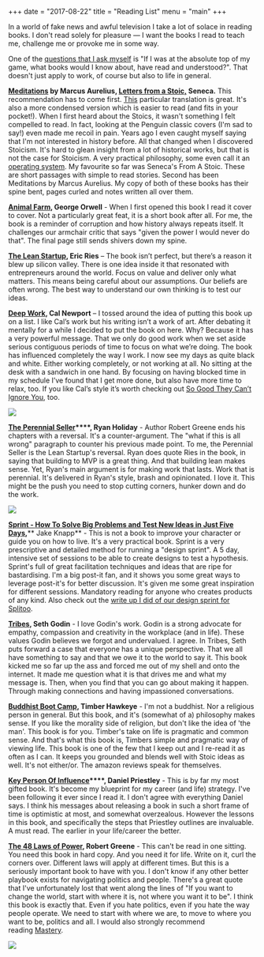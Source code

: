 +++
date  = "2017-08-22"
title = "Reading List"
menu  = "main"
+++

In a world of fake news and awful television I take a lot of solace in reading books. I don't read solely for pleasure — I want the books I read to teach me, challenge me or provoke me in some way.

One of the [questions that I ask myself](https://thedevcoach.co.uk/important-questions-ask-every-week/) is "If I was at the absolute top of my game, what books would I know about, have read and understood?". That doesn't just apply to work, of course but also to life in general.

**[Meditations](https://www.amazon.co.uk/gp/product/0140449337/ref=as_li_qf_sp_asin_il_tl?ie=UTF8&tag=wwwthelifting-21&camp=1634&creative=6738&linkCode=as2&creativeASIN=0140449337&linkId=473ad2050a2db4c787369dd327848095) by Marcus Aurelius, [Letters from a Stoic,](https://www.amazon.co.uk/gp/product/0140442103/ref=as_li_qf_sp_asin_il_tl?ie=UTF8&tag=wwwthelifting-21&camp=1634&creative=6738&linkCode=as2&creativeASIN=0140442103&linkId=41a6893c309f1f285e6f4eb6d0304148) Seneca.** This recommendation has to come first. [This](https://www.amazon.co.uk/gp/product/0753820161/ref=as_li_qf_sp_asin_il_tl?ie=UTF8&tag=wwwthelifting-21&camp=1634&creative=6738&linkCode=as2&creativeASIN=0753820161&linkId=e84e208b3cd6649451e52f73415bd693) particular translation is great. It's also a more condensed version which is easier to read (and fits in your pocket!). When I first heard about the Stoics, it wasn't something I felt compelled to read. In fact, looking at the Penguin classic covers (I'm sad to say!) even made me recoil in pain. Years ago I even caught myself saying that I'm not interested in history before. All that changed when I discovered Stoicism. It's hard to glean insight from a lot of historical works, but that is not the case for Stoicism. A very practical philosophy, some even call it an [operating system](https://tim.blog/2011/05/18/philosophy-as-a-personal-operating-system-from-seneca-to-musashi/). My favourite so far was Seneca's From A Stoic. These are short passages with simple to read stories. Second has been Meditations by Marcus Aurelius. My copy of both of these books has their spine bent, pages curled and notes written all over them. 

**[Animal Farm](https://www.amazon.co.uk/gp/product/0141182709/ref=as_li_qf_sp_asin_il_tl?ie=UTF8&tag=wwwthelifting-21&camp=1634&creative=6738&linkCode=as2&creativeASIN=0141182709&linkId=ff05af151b322b32740ab5082e660d83), George Orwell** - When I first opened this book I read it cover to cover. Not a particularly great feat, it is a short book after all. For me, the book is a reminder of corruption and how history always repeats itself. It challenges our armchair critic that says "given the power I would never do that". The final page still sends shivers down my spine.

**[The Lean Startup](https://www.amazon.co.uk/gp/product/0670921602/ref=as_li_qf_sp_asin_il_tl?ie=UTF8&tag=wwwthelifting-21&camp=1634&creative=6738&linkCode=as2&creativeASIN=0670921602&linkId=e05dd3824e472425748f0b3e1cac2753), Eric Ries** – The book isn’t perfect, but there’s a reason it blew up silicon valley. There is one idea inside it that resonated with entrepreneurs around the world. Focus on value and deliver only what matters. This means being careful about our assumptions. Our beliefs are often wrong. The best way to understand our own thinking is to test our ideas.

**[Deep Work](https://www.amazon.co.uk/gp/product/0349411905/ref=as_li_qf_sp_asin_il_tl?ie=UTF8&tag=wwwthelifting-21&camp=1634&creative=6738&linkCode=as2&creativeASIN=0349411905&linkId=a13b9fa3579a85e0915d374eec6aa903), Cal Newport** – I tossed around the idea of putting this book up on a list. I like Cal’s work but his writing isn’t a work of art. After debating it mentally for a while I decided to put the book on here. Why? Because it has a very powerful message. That we only do good work when we set aside serious contiguous periods of time to focus on what we’re doing. The book has influenced completely the way I work. I now see my days as quite black and white. Either working completely, or not working at all. No sitting at the desk with a sandwich in one hand. By focusing on having blocked time in my schedule I’ve found that I get more done, but also have more time to relax, too. If you like Cal’s style it’s worth checking out [So Good They Can’t Ignore You](https://www.amazon.co.uk/gp/product/0349415862/ref=as_li_qf_sp_asin_il_tl?ie=UTF8&tag=wwwthelifting-21&camp=1634&creative=6738&linkCode=as2&creativeASIN=0349415862&linkId=fefe4179d74cfc0ac184a07c7db24ba3), too.

![](https://www.thedevcoach.co.uk/wp-content/uploads/2018/03/DSC_5113.jpg)

**[The Perennial Seller](https://www.amazon.co.uk/gp/product/1781257663/ref=as_li_qf_sp_asin_il_tl?ie=UTF8&tag=wwwthelifting-21&camp=1634&creative=6738&linkCode=as2&creativeASIN=1781257663&linkId=bcac51496e911f7e7059a0d4fbb5a548)****, Ryan Holiday** - Author Robert Greene ends his chapters with a reversal. It's a counter-argument. The "what if this is all wrong" paragraph to counter his previous made point. To me, the Perennial Seller is the Lean Startup's reversal. Ryan does quote Ries in the book, in saying that building to MVP is a great thing. And that building lean makes sense. Yet, Ryan's main argument is for making work that lasts. Work that is perennial. It's delivered in Ryan's style, brash and opinionated. I love it. This might be the push you need to stop cutting corners, hunker down and do the work.

**![](https://www.thedevcoach.co.uk/wp-content/uploads/2017/12/DSC_1343.jpg)**

**[Sprint - ](https://www.amazon.co.uk/gp/product/0593076117/ref=as_li_qf_sp_asin_il_tl?ie=UTF8&tag=wwwthelifting-21&camp=1634&creative=6738&linkCode=as2&creativeASIN=0593076117&linkId=407bd8b1b3bdfa566b6049b7292b7c79)[How To Solve Big Problems and Test New Ideas in Just Five Days](https://www.amazon.co.uk/gp/product/0593076117?ie=UTF8 "Sprint: How To Solve Big Problems and Test New Ideas in Just Five Days"),**** Jake Knapp** - This is not a book to improve your character or guide you on how to live. It's a very practical book. Sprint is a very prescriptive and detailed method for running a "design sprint". A 5 day, intensive set of sessions to be able to create designs to test a hypothesis. Sprint's full of great facilitation techniques and ideas that are ripe for bastardising. I'm a big post-it fan, and it shows you some great ways to leverage post-it's for better discussion. It's given me some great inspiration for different sessions. Mandatory reading for anyone who creates products of any kind. Also check out the [write up I did of our design sprint for Splitoo](https://www.thedevcoach.co.uk/rundown-insights-user-testing-splitoo/). 

**[Tribes](https://www.amazon.co.uk/gp/product/0749939753/ref=as_li_qf_sp_asin_il_tl?ie=UTF8&tag=wwwthelifting-21&camp=1634&creative=6738&linkCode=as2&creativeASIN=0749939753&linkId=c303e865099cc88d3a11c46480113486), Seth Godin** - I love Godin's work. Godin is a strong advocate for empathy, compassion and creativity in the workplace (and in life). These values Godin believes we forgot and undervalued. I agree. In Tribes, Seth puts forward a case that everyone has a unique perspective. That we all have something to say and that we owe it to the world to say it. This book kicked me so far up the ass and forced me out of my shell and onto the internet. It made me question what it is that drives me and what my message is. Then, when you find that you can go about making it happen. Through making connections and having impassioned conversations.

**[Buddhist Boot Camp](https://www.amazon.co.uk/gp/product/0062267434/ref=as_li_qf_sp_asin_il_tl?ie=UTF8&tag=wwwthelifting-21&camp=1634&creative=6738&linkCode=as2&creativeASIN=0062267434&linkId=be36082237682b2262e00c1045f1b8d5), Timber Hawkeye** - I'm not a buddhist. Nor a religious person in general. But this book, and it's (somewhat of a) philosophy makes sense. If you like the morality side of religion, but don't like the idea of 'the man'. This book is for you. Timber's take on life is pragmatic and common sense. And that's what this book is, Timbers simple and pragmatic way of viewing life. This book is one of the few that I keep out and I re-read it as often as I can. It keeps you grounded and blends well with Stoic ideas as well. It's not either/or. The amazon reviews speak for themselves.

**[Key Person Of Influence](https://www.amazon.co.uk/gp/product/B00NVQE4T8/ref=as_li_qf_sp_asin_il_tl?ie=UTF8&tag=wwwthelifting-21&camp=1634&creative=6738&linkCode=as2&creativeASIN=B00NVQE4T8&linkId=a2941256f2b071fa2266841c93265218)****, Daniel Priestley** - This is by far my most gifted book. It's become my blueprint for my career (and life) strategy. I've been following it ever since I read it. I don't agree with everything Daniel says. I think his messages about releasing a book in such a short frame of time is optimistic at most, and somewhat overzealous. However the lessons in this book, and specifically the steps that Priestley outlines are invaluable. A must read. The earlier in your life/career the better.

**[The 48 Laws of Power](https://www.amazon.co.uk/gp/product/1861972784/ref=as_li_qf_sp_asin_il_tl?ie=UTF8&tag=wwwthelifting-21&camp=1634&creative=6738&linkCode=as2&creativeASIN=1861972784&linkId=518195ee4266cf66113f21e883a0570d), Robert Greene** - This can't be read in one sitting. You need this book in hard copy. And you need it for life. Write on it, curl the corners over. Different laws will apply at different times. But this is a seriously important book to have with you. I don't know if any other better playbook exists for navigating politics and people. There's a great quote that I've unfortunately lost that went along the lines of "If you want to change the world, start with where it is, not where you want it to be". I think this book is exactly that. Even if you hate politics, even if you hate the way people operate. We need to start with where we are, to move to where you want to be, politics and all. I would also strongly recommend reading [Mastery](https://www.amazon.co.uk/gp/product/178125091X/ref=as_li_qf_sp_asin_il_tl?ie=UTF8&tag=wwwthelifting-21&camp=1634&creative=6738&linkCode=as2&creativeASIN=178125091X&linkId=e5fa3fc857928fb7123a3061f3530275).

![](http://thedevcoach.co.uk/wp-content/uploads/2017/09/DSC_1318.jpg)